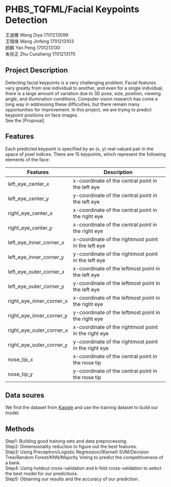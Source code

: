 # PHBS_TQFML/Facial Keypoints Detection
王迪雅 Wang Diya 1701213099 <br>
王锦烽 Wang Jinfeng 1701213103 <br>
颜鹏 Yan Peng 1701213130 <br>
朱存正 Zhu Cunzheng 1701213170 <br>
## Project Description
Detecting facial keypoints is a very challenging problem. Facial features vary greatly from one individual to another, and even for a single individual, there is a large amount of variation due to 3D pose, size, position, viewing angle, and illumination conditions. Computer vision research has come a long way in addressing these difficulties, but there remain many opportunities for improvement. In this project, we are trying to predict keypoint positions on face images. <br>
See the [Proposal]
## Features
Each predicted keypoint is specified by an (x, y) real-valued pair in the space of pixel indices. There are 15 keypoints, which represent the following elements of the face:

Features | Description
-------------------|------------------------
left_eye_center_x | x-coordinate of the central point in the left eye
left_eye_center_y | y-coordinate of the central point in the left eye
right_eye_center_x | x-coordinate of the central point in the right eye
right_eye_center_y | x-coordinate of the central point in the right eye
left_eye_inner_corner_x | x-coordinate of the rightmost point in the left eye
left_eye_inner_corner_y | y-coordinate of the rightmost point in the left eye
left_eye_outer_corner_x | x-coordinate of the leftmost point in the left eye
left_eye_outer_corner_y | y-coordinate of the leftmost point in the left eye
right_eye_inner_corner_x | x-coordinate of the leftmost point in the right eye
right_eye_inner_corner_y | y-coordinate of the leftmost point in the right eye
right_eye_outer_corner_x | x-coordinate of the rightmost point in the right eye
right_eye_outer_corner_y | y-coordinate of the rightmost point in the right eye
nose_tip_x | x-coordinate of the central point in the nose tip 
nose_tip_y | y-coordinate of the central point in the nose tip

## Data soures
We find the dataset from [Kaggle](https://www.kaggle.com/c/facial-keypoint-detection/data) and use the training dataset to build our model.

## Methods
Step1: Building good training sets and data preprocessing.                                      
Step2: Dimensionality reduction to figure out the best features.<br> 
Step3: Using Preceptron/Logistic Regression/(Kernel) SVM/Decision Tree/Random Forest/KNN/Majority Voting to predict the competitiveness of a bank.<br> 
Step4: Using holdout cross-validation and k-fold cross-validation to select the best model for our predictions.<br> 
Step5: Obtaining our results and the accuracy of our prediction.<br> 

